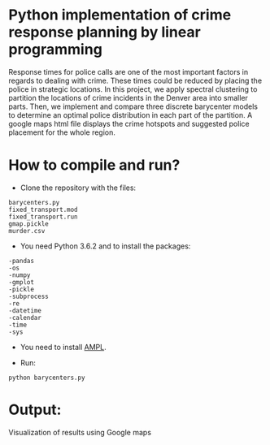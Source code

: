 # Python implementation of crime response planning by linear programming

Response times for police calls are one of the most important factors in regards to dealing with crime. These times could be reduced by placing the police in strategic locations. In this project, we apply spectral clustering to partition the locations of crime incidents in the Denver area into smaller parts. Then, we implement and compare three discrete barycenter models to determine an optimal police distribution in each part of the partition. A google maps html file displays the crime hotspots and suggested police placement for the whole region.


# How to compile and run?

- Clone the repository with the files:

```
barycenters.py	
fixed_transport.mod	
fixed_transport.run	
gmap.pickle	
murder.csv 
```

- You need Python 3.6.2 and to install the packages:

```
-pandas
-os
-numpy
-gmplot
-pickle
-subprocess
-re
-datetime
-calendar
-time
-sys
```

- You need to install [AMPL](https://ampl.com/).

- Run:

```
python barycenters.py
```

# Output:

Visualization of results using Google maps


